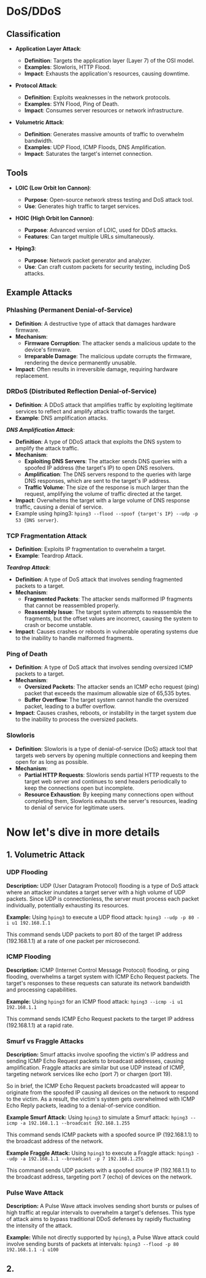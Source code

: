 # DoS/DDoS
## Classification
- **Application Layer Attack**:
  - **Definition**: Targets the application layer (Layer 7) of the OSI model.
  - **Examples**: Slowloris, HTTP Flood.
  - **Impact**: Exhausts the application's resources, causing downtime.

- **Protocol Attack**:
  - **Definition**: Exploits weaknesses in the network protocols.
  - **Examples**: SYN Flood, Ping of Death.
  - **Impact**: Consumes server resources or network infrastructure.

- **Volumetric Attack**:
  - **Definition**: Generates massive amounts of traffic to overwhelm bandwidth.
  - **Examples**: UDP Flood, ICMP Floods, DNS Amplification.
  - **Impact**: Saturates the target's internet connection.

## Tools
- **LOIC (Low Orbit Ion Cannon)**:
  - **Purpose**: Open-source network stress testing and DoS attack tool.
  - **Use**: Generates high traffic to target services.

- **HOIC (High Orbit Ion Cannon)**:
  - **Purpose**: Advanced version of LOIC, used for DDoS attacks.
  - **Features**: Can target multiple URLs simultaneously.

- **Hping3**:
  - **Purpose**: Network packet generator and analyzer.
  - **Use**: Can craft custom packets for security testing, including DoS attacks.

## Example Attacks
### Phlashing (Permanent Denial-of-Service)
- **Definition**: A destructive type of attack that damages hardware firmware.
- **Mechanism**:
  - **Firmware Corruption**: The attacker sends a malicious update to the device's firmware.
  - **Irreparable Damage**: The malicious update corrupts the firmware, rendering the device permanently unusable.
- **Impact**: Often results in irreversible damage, requiring hardware replacement.

### DRDoS (Distributed Reflection Denial-of-Service)
- **Definition**: A DDoS attack that amplifies traffic by exploiting legitimate services to reflect and amplify attack traffic towards the target.
- **Example**: DNS amplification attacks.

***DNS Amplification Attack***:
- **Definition**: A type of DDoS attack that exploits the DNS system to amplify the attack traffic.
- **Mechanism**:
  - **Exploiting DNS Servers**: The attacker sends DNS queries with a spoofed IP address (the target's IP) to open DNS resolvers.
  - **Amplification**: The DNS servers respond to the queries with large DNS responses, which are sent to the target's IP address.
  - **Traffic Volume**: The size of the response is much larger than the request, amplifying the volume of traffic directed at the target.
- **Impact**: Overwhelms the target with a large volume of DNS response traffic, causing a denial of service.
- Example using hping3:  `hping3 --flood --spoof {target's IP} --udp -p 53 {DNS server}`.

### TCP Fragmentation Attack
- **Definition**: Exploits IP fragmentation to overwhelm a target.
- **Example**: Teardrop Attack.

***Teardrop Attack***:
- **Definition**: A type of DoS attack that involves sending fragmented packets to a target.
- **Mechanism**:
  - **Fragmented Packets**: The attacker sends malformed IP fragments that cannot be reassembled properly.
  - **Reassembly Issue**: The target system attempts to reassemble the fragments, but the offset values are incorrect, causing the system to crash or become unstable.
- **Impact**: Causes crashes or reboots in vulnerable operating systems due to the inability to handle malformed fragments.

### Ping of Death
- **Definition**: A type of DoS attack that involves sending oversized ICMP packets to a target.
- **Mechanism**:
  - **Oversized Packets**: The attacker sends an ICMP echo request (ping) packet that exceeds the maximum allowable size of 65,535 bytes.
  - **Buffer Overflow**: The target system cannot handle the oversized packet, leading to a buffer overflow.
- **Impact**: Causes crashes, reboots, or instability in the target system due to the inability to process the oversized packets.

### Slowloris
- **Definition**: Slowloris is a type of denial-of-service (DoS) attack tool that targets web servers by opening multiple connections and keeping them open for as long as possible.
- **Mechanism**:
  - **Partial HTTP Requests**: Slowloris sends partial HTTP requests to the target web server and continues to send headers periodically to keep the connections open but incomplete.
  - **Resource Exhaustion**: By keeping many connections open without completing them, Slowloris exhausts the server's resources, leading to denial of service for legitimate users.

# Now let's dive in more details

## 1. Volumetric Attack

### UDP Flooding
**Description:**
UDP (User Datagram Protocol) flooding is a type of DoS attack where an attacker inundates a target server with a high volume of UDP packets. Since UDP is connectionless, the server must process each packet individually, potentially exhausting its resources.

**Example:**
Using `hping3` to execute a UDP flood attack: `hping3 --udp -p 80 -i u1 192.168.1.1`

This command sends UDP packets to port 80 of the target IP address (192.168.1.1) at a rate of one packet per microsecond.

### ICMP Flooding
**Description:**
ICMP (Internet Control Message Protocol) flooding, or ping flooding, overwhelms a target system with ICMP Echo Request packets. The target's responses to these requests can saturate its network bandwidth and processing capabilities.

**Example:**
Using `hping3` for an ICMP flood attack: `hping3 --icmp -i u1 192.168.1.1`

This command sends ICMP Echo Request packets to the target IP address (192.168.1.1) at a rapid rate.

### Smurf vs Fraggle Attacks
**Description:**
Smurf attacks involve spoofing the victim's IP address and sending ICMP Echo Request packets to broadcast addresses, causing amplification. Fraggle attacks are similar but use UDP instead of ICMP, targeting network services like echo (port 7) or chargen (port 19).

So in brief, the ICMP Echo Request packets broadcasted will appear to originate from the spoofed IP causing all devices on the network to respond to the victim. As a result, the victim's system gets overwhelmed with ICMP Echo Reply packets, leading to a denial-of-service condition.

**Example Smurf Attack:**
Using `hping3` to simulate a Smurf attack: `hping3 --icmp -a 192.168.1.1 --broadcast 192.168.1.255`

This command sends ICMP packets with a spoofed source IP (192.168.1.1) to the broadcast address of the network.

**Example Fraggle Attack:**
Using `hping3` to execute a Fraggle attack: `hping3 --udp -a 192.168.1.1 --broadcast -p 7 192.168.1.255`

This command sends UDP packets with a spoofed source IP (192.168.1.1) to the broadcast address, targeting port 7 (echo) of devices on the network.

### Pulse Wave Attack
**Description:**
A Pulse Wave attack involves sending short bursts or pulses of high traffic at regular intervals to overwhelm a target's defenses. This type of attack aims to bypass traditional DDoS defenses by rapidly fluctuating the intensity of the attack.

**Example:**
While not directly supported by `hping3`, a Pulse Wave attack could involve sending bursts of packets at intervals: `hping3 --flood -p 80 192.168.1.1 -i u100`

## 2. 
